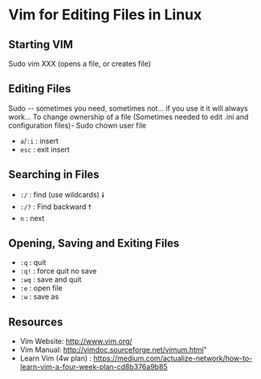 # Vim for Editing Files in Linux

## Starting VIM
Sudo vim XXX (opens a file, or creates file)

## Editing Files
Sudo -- sometimes you need, sometimes not... if you use it it will always work...
To change ownership of a file (Sometimes needed to edit .ini and configuration files)- Sudo chown user file
- `a`/`:i` : insert
- `esc` : exit insert

## Searching in Files
- `:/` : find (use wildcards) 🠗
- `:/?` : Find backward 🠕
- `n` : next

## Opening, Saving and Exiting Files
- `:q` : quit
- `:q!` : force quit no save
- `:wq` : save and quit
- `:e` : open file
- `:w` : save as

## Resources

- Vim Website: http://www.vim.org/
- Vim Manual: http://vimdoc.sourceforge.net/vimum.html"
- Learn Vim (4w plan) : https://medium.com/actualize-network/how-to-learn-vim-a-four-week-plan-cd8b376a9b85

